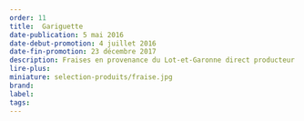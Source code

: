 ```yaml
---
order: 11
title:  Gariguette
date-publication: 5 mai 2016
date-debut-promotion: 4 juillet 2016
date-fin-promotion: 23 décembre 2017
description: Fraises en provenance du Lot-et-Garonne direct producteur
lire-plus: 
miniature: selection-produits/fraise.jpg
brand:
label: 
tags: 
---
```







